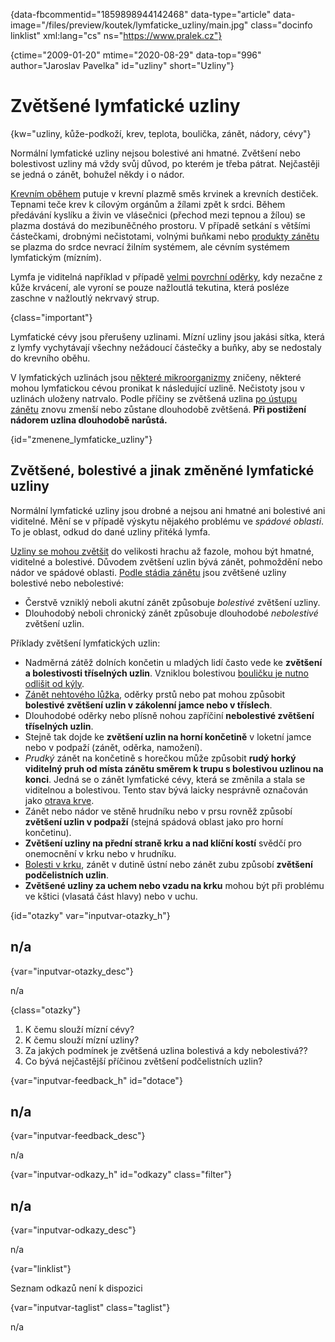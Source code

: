 
{data-fbcommentid="1859898944142468" data-type="article" data-image="/files/preview/koutek/lymfaticke_uzliny/main.jpg" class="docinfo linklist" xml:lang="cs" ns="https://www.pralek.cz"}

{ctime="2009-01-20" mtime="2020-08-29" data-top="996" author="Jaroslav Pavelka" id="uzliny" short="Uzliny"}

# Zvětšené lymfatické uzliny 

{kw="uzliny, kůže-podkoží, krev, teplota, boulička, zánět, nádory, cévy"}

Normální lymfatické uzliny nejsou bolestivé ani hmatné. Zvětšení nebo bolestivost uzliny má vždy svůj důvod, po kterém je třeba pátrat. Nejčastěji se jedná o zánět, bohužel někdy i o nádor. 

[Krevním oběhem][1] putuje v krevní plazmě směs krvinek a krevních destiček. Tepnami teče krev k cílovým orgánům a žílami zpět k srdci. Během předávání kyslíku a živin ve vlásečnici (přechod mezi tepnou a žílou) se plazma dostává do mezibuněčného prostoru. V případě setkání s většími částečkami, drobnými nečistotami, volnými buňkami nebo [produkty zánětu][2] se plazma do srdce nevrací žilním systémem, ale cévním systémem lymfatickým (mízním). 

Lymfa je viditelná například v případě [velmi povrchní oděrky][3], kdy nezačne z kůže krvácení, ale vyroní se pouze nažloutlá tekutina, která posléze zaschne v nažloutlý nekrvavý strup. 

{class="important"}

Lymfatické cévy jsou přerušeny uzlinami. Mízní uzliny jsou jakási sítka, která z lymfy vychytávají všechny nežádoucí částečky a buňky, aby se nedostaly do krevního oběhu. 

V lymfatických uzlinách jsou [některé mikroorganizmy][4] zničeny, některé mohou lymfatickou cévou pronikat k následující uzlině. Nečistoty jsou v uzlinách uloženy natrvalo. Podle příčiny se zvětšená uzlina [po ústupu zánětu][5] znovu zmenší nebo zůstane dlouhodobě zvětšená. **Při postižení nádorem uzlina dlouhodobě narůstá.** 

{id="zmenene\_lymfaticke\_uzliny"}

## Zvětšené, bolestivé a jinak změněné lymfatické uzliny 

Normální lymfatické uzliny jsou drobné a nejsou ani hmatné ani bolestivé ani viditelné. Mění se v případě výskytu nějakého problému ve _spádové oblasti_. To je oblast, odkud do dané uzliny přitéká lymfa. 

[Uzliny se mohou zvětšit][6] do velikosti hrachu až fazole, mohou být hmatné, viditelné a bolestivé. Důvodem zvětšení uzlin bývá zánět, pohmoždění nebo nádor ve spádové oblasti. [Podle stádia zánětu][7] jsou zvětšené uzliny bolestivé nebo nebolestivé: 

  * Čerstvě vzniklý neboli akutní zánět způsobuje _bolestivé_ zvětšení uzliny. 
  * Dlouhodobý neboli chronický zánět způsobuje dlouhodobé _nebolestivé_ zvětšení uzlin. 

Příklady zvětšení lymfatických uzlin: 

  * Nadměrná zátěž dolních končetin u mladých lidí často vede ke **zvětšení a bolestivosti tříselných uzlin**. Vzniklou bolestivou [bouličku je nutno odlišit od kýly][8]. 
  * [Zánět nehtového lůžka][9], oděrky prstů nebo pat mohou způsobit **bolestivé zvětšení uzlin v zákolenní jamce nebo v tříslech**. 
  * Dlouhodobé oděrky nebo plísně nohou zapříčiní **nebolestivé zvětšení tříselných uzlin**. 
  * Stejně tak dojde ke **zvětšení uzlin na horní končetině** v loketní jamce nebo v podpaží (zánět, oděrka, namožení). 
  * _Prudký_ zánět na končetině s horečkou může způsobit **rudý horký viditelný pruh od místa zánětu směrem k trupu s bolestivou uzlinou na konci**. Jedná se o zánět lymfatické cévy, která se změnila a stala se viditelnou a bolestivou. Tento stav bývá laicky nesprávně označován jako [otrava krve][10]. 
  * Zánět nebo nádor ve stěně hrudníku nebo v prsu rovněž způsobí **zvětšení uzlin v podpaží** (stejná spádová oblast jako pro horní končetinu). 
  * **Zvětšení uzliny na přední straně krku a nad klíční kostí** svědčí pro onemocnění v krku nebo v hrudníku. 
  * [Bolesti v krku][2], zánět v dutině ústní nebo zánět zubu způsobí **zvětšení podčelistních uzlin**. 
  * **Zvětšené uzliny za uchem nebo vzadu na krku** mohou být při problému ve kštici (vlasatá část hlavy) nebo v uchu. 

{id="otazky" var="inputvar-otazky_h"}

## n/a 

{var="inputvar-otazky_desc"}

n/a 

{class="otazky"}

  1. K čemu slouží mízní cévy? 
  2. K čemu slouží mízní uzliny? 
  3. Za jakých podmínek je zvětšená uzlina bolestivá a kdy nebolestivá?? 
  4. Co bývá nejčastější příčinou zvětšení podčelistních uzlin? 

{var="inputvar-feedback_h" id="dotace"}

## n/a 

{var="inputvar-feedback_desc"}

n/a 

{var="inputvar-odkazy_h" id="odkazy" class="filter"}

## n/a 

{var="inputvar-odkazy_desc"}

n/a 

{var="linklist"}

Seznam odkazů není k dispozici 

{var="inputvar-taglist" class="taglist"}

n/a

 [1]: krevni_tlak
 [2]: angina
 [3]: odreniny_neboli_oderky
 [4]: bakterie
 [5]: vyvoj_zanetu
 [6]: mytus_o_rakovine
 [7]: stadia_zanetu
 [8]: kyla
 [9]: zarustajici_nehty
 [10]: panaricium

